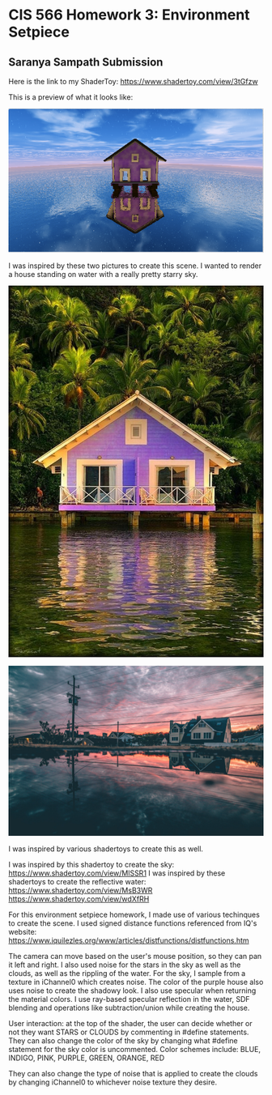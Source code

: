 # CIS 566 Homework 3: Environment Setpiece

## Saranya Sampath Submission
Here is the link to my ShaderToy: https://www.shadertoy.com/view/3tGfzw

This is a preview of what it looks like: 

![](preview.PNG)

I was inspired by these two pictures to create this scene. I wanted to render a house standing on water with a really pretty starry sky. 

![](reference1.png)

![](reference2.PNG)

I was inspired by various shadertoys to create this as well. 

I was inspired by this shadertoy to create the sky: https://www.shadertoy.com/view/MlSSR1
I was inspired by these shadertoys to create the reflective water: 
https://www.shadertoy.com/view/MsB3WR
https://www.shadertoy.com/view/wdXfRH

For this environment setpiece homework, I made use of various techinques to create the scene. I used signed distance functions referenced from IQ's website: https://www.iquilezles.org/www/articles/distfunctions/distfunctions.htm

The camera can move based on the user's mouse position, so they can pan it left and right. I also used noise for the stars in the sky as well as the clouds, as well as the rippling of the water. For the sky, I sample from a texture in iChannel0 which creates noise. The color of the purple house also uses noise to create the shadowy look. I also use specular when returning the material colors. I use ray-based specular reflection in the water, SDF blending and operations like subtraction/union while creating the house.

User interaction: at the top of the shader, the user can decide whether or not they want STARS or CLOUDS by commenting in #define statements. They can also change the color of the sky by changing what #define statement for the sky color is uncommented. Color schemes include: 
BLUE, INDIGO, PINK, PURPLE, GREEN, ORANGE, RED

They can also change the type of noise that is applied to create the clouds by changing iChannel0 to whichever noise texture they desire.  
